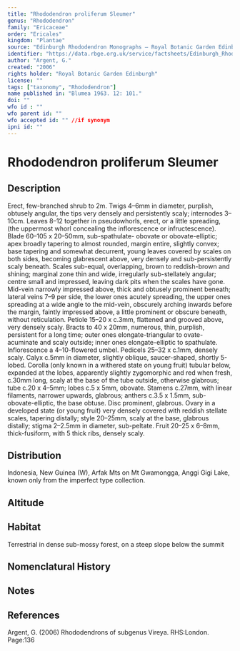 ```yaml
---
title: "Rhododendron proliferum Sleumer"
genus: "Rhododendron"
family: "Ericaceae"
order: "Ericales"
kingdom: "Plantae"
source: "Edinburgh Rhododendron Monographs – Royal Botanic Garden Edinburgh"
identifier: "https://data.rbge.org.uk/service/factsheets/Edinburgh_Rhododendron_Monographs.xhtml"
author: "Argent, G."
created: "2006"
rights holder: "Royal Botanic Garden Edinburgh"
license: ""
tags: ["taxonomy", "Rhododendron"]
name published in: "Blumea 1963. 12: 101."
doi: ""
wfo id : ""
wfo parent id: ""
wfo accepted id: "" //if synonym                      
ipni id: ""
---
```


                       

# Rhododendron proliferum Sleumer

## Description
Erect, few-branched shrub to 2m. Twigs 4–6mm in diameter, purplish, obtusely angular, the tips very densely and persistently scaly; internodes 3–10cm. Leaves 8–12 together in pseudowhorls, erect, or a little spreading, (the uppermost whorl concealing the inflorescence or infructescence). Blade 60–105 x 20–50mm, sub-spathulate- obovate or obovate-elliptic; apex broadly tapering to almost rounded, margin entire, slightly convex; base tapering and somewhat decurrent, young leaves covered by scales on both sides, becoming glabrescent above, very densely and sub-persistently scaly beneath. Scales sub-equal, overlapping, brown to reddish-brown and shining; marginal zone thin and wide, irregularly sub-stellately angular; centre small and impressed, leaving dark pits when the scales have gone. Mid-vein narrowly impressed above, thick and obtusely prominent beneath; lateral veins 7–9 per side, the lower ones acutely spreading, the upper ones spreading at a wide angle to the mid-vein, obscurely arching inwards before the margin, faintly impressed above, a little prominent or obscure beneath, without reticulation. Petiole 15–20 x c.3mm, flattened and grooved above, very densely scaly. Bracts to 40 x 20mm, numerous, thin, purplish, persistent for a long time; outer ones elongate-triangular to ovate-acuminate and scaly outside; inner ones elongate-elliptic to spathulate. Inflorescence a 4–10-flowered umbel. Pedicels 25–32 x c.1mm, densely scaly. Calyx c.5mm in diameter, slightly oblique, saucer-shaped, shortly 5-lobed. Corolla (only known in a withered state on young fruit) tubular below, expanded at the lobes, apparently slightly zygomorphic and red when fresh, c.30mm long, scaly at the base of the tube outside, otherwise glabrous; tube c.20 x 4–5mm; lobes c.5 x 5mm, obovate. Stamens c.27mm, with linear filaments, narrower upwards, glabrous; anthers c.3.5 x 1.5mm, sub-obovate-elliptic, the base obtuse. Disc prominent, glabrous. Ovary in a developed state (or young fruit) very densely covered with reddish stellate scales, tapering distally; style 20–25mm, scaly at the base, glabrous distally; stigma 2–2.5mm in diam­eter, sub-peltate. Fruit 20–25 x 6–8mm, thick-fusiform, with 5 thick ribs, densely scaly.

## Distribution
Indonesia, New Guinea (W), Arfak Mts on Mt Gwamongga, Anggi Gigi Lake, known only from the imperfect type collection.

## Altitude


## Habitat
Terrestrial in dense sub-mossy forest, on a steep slope below the summit

## Nomenclatural History

                       
## Notes


## References

Argent, G. (2006) Rhododendrons of subgenus Vireya. RHS:London. Page:136
